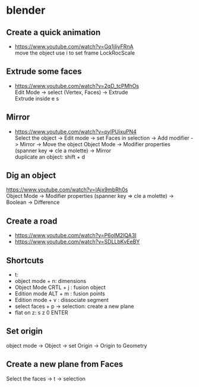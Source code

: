 # blender

## Create a quick animation

* https://www.youtube.com/watch?v=Gq1jIiyFRnA<br>
move the object use i to set frame LockRocScale

## Extrude some faces

* https://www.youtube.com/watch?v=2qD_tcPMhOs<br>
Edit Mode -> select (Vertex, Faces) ->  Extrude<br>
Extrude inside e s

## Mirror 
* https://www.youtube.com/watch?v=pylPUixuPN4<br>
Select the object -> Edit mode -> set Faces in selection -> Add modifier -> Mirror -> Move the object
Object Mode -> Modifier properties (spanner key => cle a molette) -> Mirror<br>
duplicate an object: shift + d

## Dig an object
https://www.youtube.com/watch?v=lAjx9mbRh0s<br>
Object Mode -> Modifier properties (spanner key => cle a molette) -> Boolean -> Difference


## Create a road

* https://www.youtube.com/watch?v=P6olM2lQA3I
* https://www.youtube.com/watch?v=SDLLbKvEeBY


## Shortcuts

* t: 
* object mode + n: dimensions
* Object Mode CRTL + j : fusion object
* Edition mode ALT + m : fusion points
* Edition mode + v : dissociate segment
* select faces + p -> selection: create a new plane
* flat on z: s z 0 ENTER

## Set origin
object mode -> Object -> set Origin -> Origin to Geometry

## Create a new plane from Faces
Select the faces -> t -> selection
